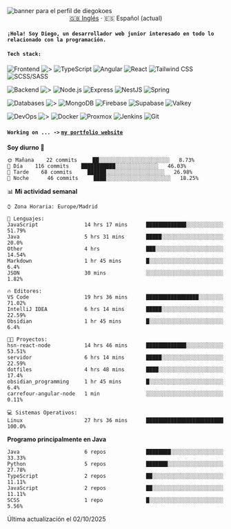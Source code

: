<picture>
 <source media="(prefers-color-scheme: dark)" srcset="https://i.imgur.com/G5n6xUz.png">
 <source media="(prefers-color-scheme: light)" srcset="https://i.imgur.com/8gLfu4u.png">
 <img alt="banner para el perfil de diegokoes" src="https://i.imgur.com/G5n6xUz.png">
</picture>

<!-- Cambiador de idioma -->
<div align="center">
  <a href="./README.md">🇬🇧 Inglés</a> · <a>🇪🇸 Español (actual)</a>
</div>

#### `¡Hola! Soy Diego, un desarrollador web junior interesado en todo lo relacionado con la programación.`

#### `Tech stack:` 
<!-- Frontend -->
![Frontend   ](https://img.shields.io/badge/Frontend-20232a?style=for-the-badge&logo=terminal&logoColor=white)
![>](https://img.shields.io/badge/%3E-000000?style=for-the-badge&labelColor=000000&color=000000&logoColor=white&labelWidth=20) 
![TypeScript](https://img.shields.io/badge/typescript-3178C6?style=for-the-badge&logo=typescript&logoColor=white)
![Angular](https://img.shields.io/badge/angular-7E22CE?style=for-the-badge&logo=angular&logoColor=white)
![React](https://img.shields.io/badge/react-20232a?style=for-the-badge&logo=react&logoColor=61DAFB)
![Tailwind CSS](https://img.shields.io/badge/tailwindcss-06B6D4?style=for-the-badge&logo=tailwindcss&logoColor=white)
![SCSS/SASS](https://img.shields.io/badge/scss-CC6699?style=for-the-badge&logo=sass&logoColor=white)
<!-- Backend -->
![Backend    ](https://img.shields.io/badge/Backend-20232a?style=for-the-badge&logo=terminal&logoColor=white)
![>](https://img.shields.io/badge/%3E-000000?style=for-the-badge&labelColor=000000&color=000000&logoColor=white&labelWidth=20) 
![Node.js](https://img.shields.io/badge/node.js-339933?style=for-the-badge&logo=nodedotjs&logoColor=white)
![Express](https://img.shields.io/badge/express-000000?style=for-the-badge&logo=express&logoColor=white)
![NestJS](https://img.shields.io/badge/nestjs-E0234E?style=for-the-badge&logo=nestjs&logoColor=white)
![Spring](https://img.shields.io/badge/spring-6DB33F?style=for-the-badge&logo=spring&logoColor=white)
<!-- Databases -->
![Databases  ](https://img.shields.io/badge/BD's-20232a?style=for-the-badge&logo=terminal&logoColor=white)
![>](https://img.shields.io/badge/%3E-000000?style=for-the-badge&labelColor=000000&color=000000&logoColor=white&labelWidth=20) 
![MongoDB](https://img.shields.io/badge/mongodb-4EA94B?style=for-the-badge&logo=mongodb&logoColor=white)
![Firebase](https://img.shields.io/badge/firebase-FFCA28?style=for-the-badge&logo=firebase&logoColor=black)
![Supabase](https://img.shields.io/badge/supabase-3ECF8E?style=for-the-badge&logo=supabase&logoColor=white)
![Valkey](https://img.shields.io/badge/valkey-DC382D?style=for-the-badge&logo=valkey&logoColor=white)
<!-- DevOps -->
![DevOps     ](https://img.shields.io/badge/DevOps-20232a?style=for-the-badge&logo=terminal&logoColor=white)
![>](https://img.shields.io/badge/%3E-000000?style=for-the-badge&labelColor=000000&color=000000&logoColor=white&labelWidth=20) 
![Docker](https://img.shields.io/badge/docker-2496ED?style=for-the-badge&logo=docker&logoColor=white)
![Proxmox](https://img.shields.io/badge/proxmox-e57000?style=for-the-badge&logo=proxmox&logoColor=white)
![Jenkins](https://img.shields.io/badge/jenkins-D24939?style=for-the-badge&logo=jenkins&logoColor=white)
![Git](https://img.shields.io/badge/git-F05032?style=for-the-badge&logo=git&logoColor=white)

#### `Working on ... ->`  [`my portfolio website`](https://github.com/diegokoes/portfolio)


<!--START_SECTION:waka_es-->
**Soy diurno 🐤** 

```text
🌞 Mañana    22 commits     ██░░░░░░░░░░░░░░░░░░░░░░░   8.73% 
🌆 Día    116 commits    ███████████░░░░░░░░░░░░░░   46.03% 
🌃 Tarde    68 commits     ██████░░░░░░░░░░░░░░░░░░░   26.98% 
🌙 Noche      46 commits     ████░░░░░░░░░░░░░░░░░░░░░   18.25%

```


📊 **Mi actividad semanal** 

```text
⌚︎ Zona Horaria: Europe/Madrid

💬 Lenguajes: 
JavaScript               14 hrs 17 mins      █████████████░░░░░░░░░░░░   51.79% 
Java                     5 hrs 31 mins       █████░░░░░░░░░░░░░░░░░░░░   20.0% 
Other                    4 hrs               ███░░░░░░░░░░░░░░░░░░░░░░   14.54% 
Markdown                 1 hr 45 mins        █░░░░░░░░░░░░░░░░░░░░░░░░   6.4% 
JSON                     30 mins             ░░░░░░░░░░░░░░░░░░░░░░░░░   1.82%

🔥 Editores: 
VS Code                  19 hrs 36 mins      █████████████████░░░░░░░░   71.02% 
IntelliJ IDEA            6 hrs 14 mins       █████░░░░░░░░░░░░░░░░░░░░   22.59% 
Obsidian                 1 hr 45 mins        █░░░░░░░░░░░░░░░░░░░░░░░░   6.4%

🐱‍💻 Proyectos: 
hsn-react-node           14 hrs 46 mins      █████████████░░░░░░░░░░░░   53.51% 
servidor                 6 hrs 14 mins       █████░░░░░░░░░░░░░░░░░░░░   22.59% 
dotfiles                 4 hrs 48 mins       ████░░░░░░░░░░░░░░░░░░░░░   17.4% 
obsidian_programming     1 hr 45 mins        █░░░░░░░░░░░░░░░░░░░░░░░░   6.4% 
carrefour-angular-node   1 min               ░░░░░░░░░░░░░░░░░░░░░░░░░   0.11%

💻 Sistemas Operativos: 
Linux                    27 hrs 36 mins      █████████████████████████   100.0%

```

**Programo principalmente en Java** 

```text
Java                     6 repos             ████████░░░░░░░░░░░░░░░░░   33.33% 
Python                   5 repos             ███████░░░░░░░░░░░░░░░░░░   27.78% 
TypeScript               2 repos             ██░░░░░░░░░░░░░░░░░░░░░░░   11.11% 
JavaScript               2 repos             ██░░░░░░░░░░░░░░░░░░░░░░░   11.11% 
SCSS                     1 repo              █░░░░░░░░░░░░░░░░░░░░░░░░   5.56%

```



 Última actualización el 02/10/2025
<!--END_SECTION:waka_es-->
